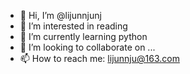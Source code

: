 - 👋 Hi, I’m @lijunnjunj
- 👀 I’m interested in reading
- 🌱 I’m currently learning python
- 💞️ I’m looking to collaborate on ...
- 📫 How to reach me: lijunnju@163.com

<!---
lijunnjunj/lijunnjunj is a ✨ special ✨ repository because its `README.md` (this file) appears on your GitHub profile.
You can click the Preview link to take a look at your changes.
--->
